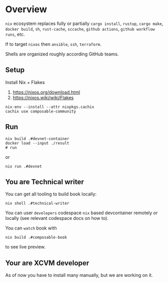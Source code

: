 # Overview

`nix` ecosystem replaces fully or partially `cargo install`, `rustup`, `cargo make`, `docker build`, `sh`, `rust-cache`, `sccache`, `github actions`, `github workflow runs`, etc.

If to target `nixos` then `ansible`, `ssh`, `terraform`.

Shells are organized roughly according GitHub teams.

## Setup

Install Nix + Flakes
1. https://nixos.org/download.html
2. https://nixos.wiki/wiki/Flakes


```shell
nix-env --install --attr nixpkgs.cachix
cachix use composable-community
```

## Run

```shell
nix build .#devnet-container
docker load --input ./result
# run 
```

or

```shell
nix run .#devnet
```


## You are Technical writer

You can get all tooling to build book locally:

```shell
nix shell .#technical-writer
```

You can user `developers` codespace `nix` based devcontainer remotely or locally (see relevant codespace docs on how to).

You can `watch` book with

```shell
nix build .#composable-book
```

to see live preview.

## Your are XCVM developer

As of now you have to install many manually, but we are working on it.